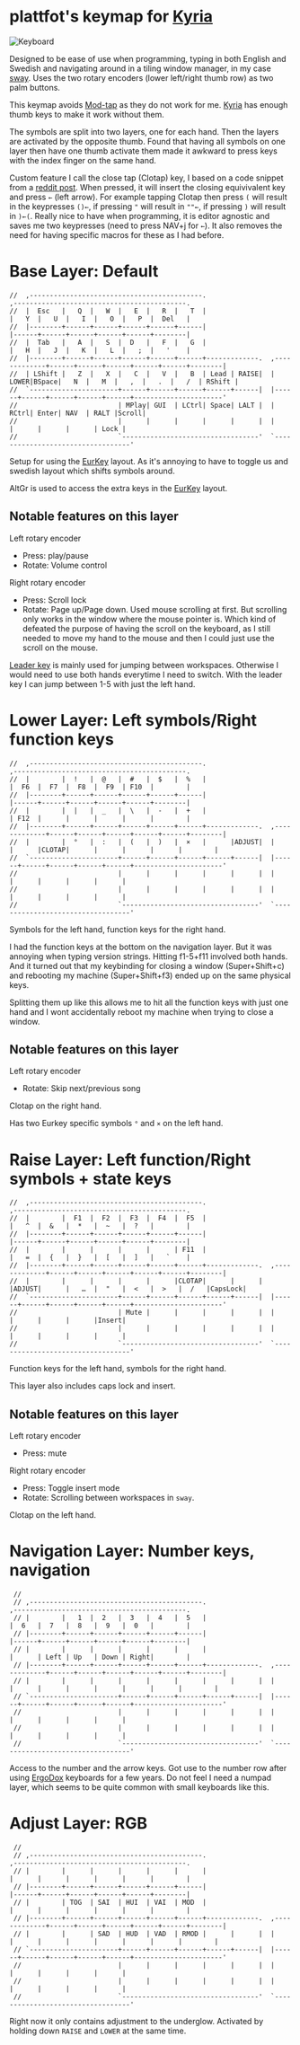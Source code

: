 # plattfot's keymap for [Kyria](https://github.com/splitkb/kyria)

![Keyboard](https://i.imgur.com/mcefoHnh.jpg)

Designed to be ease of use when programming, typing in both English
and Swedish and navigating around in a tiling window manager, in my
case [sway](https://swaywm.org/). Uses the two rotary encoders (lower
left/right thumb row) as two palm buttons.

This keymap avoids [Mod-tap](https://docs.qmk.fm/#/mod_tap) as they do
not work for me. [Kyria](https://github.com/splitkb/kyria) has enough
thumb keys to make it work without them.

The symbols are split into two layers, one for each hand. Then the
layers are activated by the opposite thumb. Found that having all
symbols on one layer then have one thumb activate them made it awkward
to press keys with the index finger on the same hand.

Custom feature I call the close tap (Clotap) key, I based on a code
snippet from a
[reddit post](https://www.reddit.com/r/olkb/comments/citkbx/double_key_press_modifier_qmkwould_work_like/ev9cue8).
When pressed, it will insert the closing equivivalent key and press
`←` (left arrow). For example tapping Clotap then press `(` will
result in the keypresses `()←`, if pressing `"` will result in `""←`,
if pressing `)` will result in `)←(`. Really nice to have when
programming, it is editor agnostic and saves me two keypresses (need
to press NAV+j for `←`). It also removes the need for having specific
macros for these as I had before.


# Base Layer: Default
```
//  ,-------------------------------------------.                              ,-------------------------------------------.
//  |  Esc   |   Q  |   W  |   E  |   R  |   T  |                              |   Y  |   U  |   I  |   O  |   P  |  Del   |
//  |--------+------+------+------+------+------|                              |------+------+------+------+------+--------|
//  |  Tab   |   A  |   S  |  D   |   F  |   G  |                              |   H  |   J  |   K  |   L  |   ;  |   '    |
//  |--------+------+------+------+------+------+-------------.  ,-------------+------+------+------+------+------+--------|
//  | LShift |   Z  |   X  |   C  |   V  |   B  | Lead | RAISE|  | LOWER|BSpace|   N  |   M  |   ,  |   .  |   /  | RShift |
//  `----------------------+------+------+------+------+------|  |------+------+------+------+------+----------------------'
//                         | MPlay| GUI  | LCtrl| Space| LALT |  | RCtrl| Enter| NAV  | RALT |Scroll|
//                         |      |      |      |      |      |  |      |      |      |      | Lock |
//                         `----------------------------------'  `----------------------------------'
```

Setup for using the
[EurKey](https://eurkey.steffen.bruentjen.eu/layout.html) layout. As
it's annoying to have to toggle us and swedish layout which shifts
symbols around.

AltGr is used to access the extra keys in the
[EurKey](https://eurkey.steffen.bruentjen.eu/layout.html) layout.

## Notable features on this layer

Left rotary encoder
- Press: play/pause
- Rotate: Volume control

Right rotary encoder
- Press: Scroll lock
- Rotate: Page up/Page down. Used mouse scrolling at first. But
          scrolling only works in the window where the mouse pointer
          is. Which kind of defeated the purpose of having the scroll
          on the keyboard, as I still needed to move my hand to the
          mouse and then I could just use the scroll on the mouse.

[Leader key](https://docs.qmk.fm/#/feature_leader_key) is mainly used
for jumping between workspaces. Otherwise I would need to use both
hands everytime I need to switch. With the leader key I can jump
between 1-5 with just the left hand.

# Lower Layer: Left symbols/Right function keys
```
//  ,-------------------------------------------.                              ,-------------------------------------------.
//  |        |  !   |  @   |  #   |  $   |  %   |                              |  F6  |  F7  |  F8  |  F9  | F10  |        |
//  |--------+------+------+------+------+------|                              |------+------+------+------+------+--------|
//  |        |  |   |  _   |  \   |  -   |  +   |                              | F12  |      |      |      |      |        |
//  |--------+------+------+------+------+------+-------------.  ,-------------+------+------+------+------+------+--------|
//  |        |  °   |  :   |  (   |  )   |  ×   |      |ADJUST|  |      |      |CLOTAP|      |      |      |      |        |
//  `----------------------+------+------+------+------+------|  |------+------+------+------+------+----------------------'
//                         |      |      |      |      |      |  |      |      |      |      |      |
//                         |      |      |      |      |      |  |      |      |      |      |      |
//                         `----------------------------------'  `----------------------------------'
```

Symbols for the left hand, function keys for the right hand.

I had the function keys at the bottom on the navigation layer. But it
was annoying when typing version strings. Hitting f1-5+f11 involved
both hands. And it turned out that my keybinding for closing a window
(Super+Shift+c) and rebooting my machine (Super+Shift+f3) ended up on
the same physical keys.

Splitting them up like this allows me to hit all the function keys
with just one hand and I wont accidentally reboot my machine when
trying to close a window.

## Notable features on this layer

Left rotary encoder
- Rotate: Skip next/previous song

Clotap on the right hand.

Has two Eurkey specific symbols `°` and `×` on the left hand.

# Raise Layer: Left function/Right symbols + state keys
```
//  ,-------------------------------------------.                              ,-------------------------------------------.
//  |        |  F1  |  F2  |  F3  |  F4  |  F5  |                              |   ^  |  &   |  *   |  ~   |  ?   |        |
//  |--------+------+------+------+------+------|                              |------+------+------+------+------+--------|
//  |        |      |      |      |      | F11  |                              |   =  |  {   |  }   |  [   |  ]   |   `    |
//  |--------+------+------+------+------+------+-------------.  ,-------------+------+------+------+------+------+--------|
//  |        |      |      |      |      |CLOTAP|      |      |  |ADJUST|      |   …  |  "   |  <   |  >   |  /   |CapsLock|
//  `----------------------+------+------+------+------+------|  |------+------+------+------+------+----------------------'
//                         | Mute |      |      |      |      |  |      |      |      |      |Insert|
//                         |      |      |      |      |      |  |      |      |      |      |      |
//                         `----------------------------------'  `----------------------------------'
```

Function keys for the left hand, symbols for the right hand. 

This layer also includes caps lock and insert.

## Notable features on this layer

Left rotary encoder
- Press: mute

Right rotary encoder
- Press: Toggle insert mode
- Rotate: Scrolling between workspaces in `sway`.

Clotap on the left hand.

# Navigation Layer: Number keys, navigation
```
 //
 // ,-------------------------------------------.                              ,-------------------------------------------.
 // |        |   1  |  2   |  3   |  4   |  5   |                              |  6   |  7   |  8   |  9   |  0   |        |
 // |--------+------+------+------+------+------|                              |------+------+------+------+------+--------|
 // |        |      |      |      |      |      |                              |      | Left | Up   | Down | Right|        |
 // |--------+------+------+------+------+------+-------------.  ,-------------+------+------+------+------+------+--------|
 // |        |      |      |      |      |      |      |      |  |      |      |      |      |      |      |      |        |
 // `----------------------+------+------+------+------+------|  |------+------+------+------+------+----------------------'
 //                        |      |      |      |      |      |  |      |      |      |      |      |
 //                        |      |      |      |      |      |  |      |      |      |      |      |
 //                        `----------------------------------'  `----------------------------------'
```

Access to the number and the arrow keys. Got use to the number row
after using [ErgoDox](https://www.ergodox.io/) keyboards for a few
years. Do not feel I need a numpad layer, which seems to be quite
common with small keyboards like this.

# Adjust Layer: RGB
```
 //
 // ,-------------------------------------------.                              ,-------------------------------------------.
 // |        |      |      |      |      |      |                              |      |      |      |      |      |        |
 // |--------+------+------+------+------+------|                              |------+------+------+------+------+--------|
 // |        | TOG  | SAI  | HUI  | VAI  | MOD  |                              |      |      |      |      |      |        |
 // |--------+------+------+------+------+------+-------------.  ,-------------+------+------+------+------+------+--------|
 // |        |      | SAD  | HUD  | VAD  | RMOD |      |      |  |      |      |      |      |      |      |      |        |
 // `----------------------+------+------+------+------+------|  |------+------+------+------+------+----------------------'
 //                        |      |      |      |      |      |  |      |      |      |      |      |
 //                        |      |      |      |      |      |  |      |      |      |      |      |
 //                        `----------------------------------'  `----------------------------------'
```

Right now it only contains adjustment to the underglow. Activated by
holding down `RAISE` and `LOWER` at the same time.
